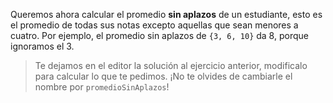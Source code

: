 Queremos ahora calcular el promedio **sin aplazos** de un estudiante, esto es el promedio de todas sus notas excepto aquellas que sean menores a cuatro. Por ejemplo, el promedio sin aplazos de `{3, 6, 10}` da 8, porque ignoramos el 3.

> Te dejamos en el editor la solución al ejercicio anterior, modificalo para calcular lo que te pedimos. ¡No te olvides de cambiarle el nombre por `promedioSinAplazos`!